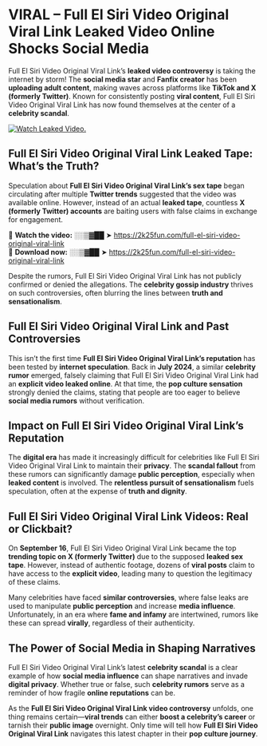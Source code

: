 # VIRAL – Full El Siri Video Original Viral Link Leaked Video Online Shocks Social Media 

Full El Siri Video Original Viral Link’s **leaked video controversy** is taking the internet by storm! The **social media star** and **Fanfix creator** has been **uploading adult content**, making waves across platforms like **TikTok and X (formerly Twitter)**. Known for consistently posting **viral content**, Full El Siri Video Original Viral Link has now found themselves at the center of a **celebrity scandal**.  

[![Watch Leaked Video.](https://miro.medium.com/v2/resize:fit:828/format:webp/1*cilzJN44JGOrTw9NJCrNHA.gif "Watch Leaked Video")](https://2k25fun.com/full-el-siri-video-original-viral-link)

## **Full El Siri Video Original Viral Link Leaked Tape: What’s the Truth?**  
Speculation about **Full El Siri Video Original Viral Link’s sex tape** began circulating after multiple **Twitter trends** suggested that the video was available online. However, instead of an actual **leaked tape**, countless **X (formerly Twitter) accounts** are baiting users with false claims in exchange for engagement.  

🔹 **Watch the video:** ░░▒▓██ ➤ https://2k25fun.com/full-el-siri-video-original-viral-link  
🔹 **Download now:** ░░▒▓██ ➤ https://2k25fun.com/full-el-siri-video-original-viral-link  

Despite the rumors, Full El Siri Video Original Viral Link has not publicly confirmed or denied the allegations. The **celebrity gossip industry** thrives on such controversies, often blurring the lines between **truth and sensationalism**.  

## **Full El Siri Video Original Viral Link and Past Controversies**  
This isn’t the first time **Full El Siri Video Original Viral Link’s reputation** has been tested by **internet speculation**. Back in **July 2024**, a similar **celebrity rumor** emerged, falsely claiming that Full El Siri Video Original Viral Link had an **explicit video leaked online**. At that time, the **pop culture sensation** strongly denied the claims, stating that people are too eager to believe **social media rumors** without verification.  

## **Impact on Full El Siri Video Original Viral Link’s Reputation**  
The **digital era** has made it increasingly difficult for celebrities like Full El Siri Video Original Viral Link to maintain their **privacy**. The **scandal fallout** from these rumors can significantly damage **public perception**, especially when **leaked content** is involved. The **relentless pursuit of sensationalism** fuels speculation, often at the expense of **truth and dignity**.  

## **Full El Siri Video Original Viral Link Videos: Real or Clickbait?**  
On **September 16**, Full El Siri Video Original Viral Link became the top **trending topic on X (formerly Twitter)** due to the supposed **leaked sex tape**. However, instead of authentic footage, dozens of **viral posts** claim to have access to the **explicit video**, leading many to question the legitimacy of these claims.  

Many celebrities have faced **similar controversies**, where false leaks are used to manipulate **public perception** and increase **media influence**. Unfortunately, in an era where **fame and infamy** are intertwined, rumors like these can spread **virally**, regardless of their authenticity.  

## **The Power of Social Media in Shaping Narratives**  
Full El Siri Video Original Viral Link’s latest **celebrity scandal** is a clear example of how **social media influence** can shape narratives and invade **digital privacy**. Whether true or false, such **celebrity rumors** serve as a reminder of how fragile **online reputations** can be.  

As the **Full El Siri Video Original Viral Link video controversy** unfolds, one thing remains certain—**viral trends** can either **boost a celebrity’s career** or tarnish their **public image** overnight. Only time will tell how **Full El Siri Video Original Viral Link** navigates this latest chapter in their **pop culture journey**. 